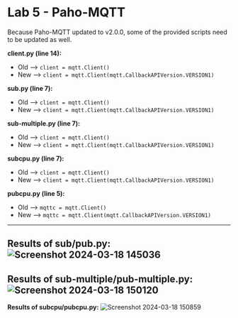# Lab 5 - Paho-MQTT

Because Paho-MQTT updated to v2.0.0, some of the provided scripts need to be updated as well.

**client.py (line 14):**
- Old --> `client = mqtt.Client()`
- New --> `client = mqtt.Client(mqtt.CallbackAPIVersion.VERSION1)`

**sub.py (line 7):**
- Old --> `client = mqtt.Client()`
- New --> `client = mqtt.Client(mqtt.CallbackAPIVersion.VERSION1)`

**sub-multiple.py (line 7):**
- Old --> `client = mqtt.Client()`
- New --> `client = mqtt.Client(mqtt.CallbackAPIVersion.VERSION1)`

**subcpu.py (line 7):**
- Old --> `client = mqtt.Client()`
- New --> `client = mqtt.Client(mqtt.CallbackAPIVersion.VERSION1)`

**pubcpu.py (line 5):**
- Old --> `mqttc = mqtt.Client()`
- New --> `mqttc = mqtt.Client(mqtt.CallbackAPIVersion.VERSION1)`
---
**Results of sub/pub.py:**
![Screenshot 2024-03-18 145036](https://github.com/NathanTacoBravo/EE-322-S-2024/assets/116911160/bc238cc9-c021-4943-99b4-6ff5f1a5478d)
---
**Results of sub-multiple/pub-multiple.py:**
![Screenshot 2024-03-18 150120](https://github.com/NathanTacoBravo/EE-322-S-2024/assets/116911160/6e5f2eec-df47-4881-887e-af1f98e018db)
---
**Results of subcpu/pubcpu.py:**
![Screenshot 2024-03-18 150859](https://github.com/NathanTacoBravo/EE-322-S-2024/assets/116911160/b086a374-05ff-4ae5-b4bf-6c1baf8a13de)
